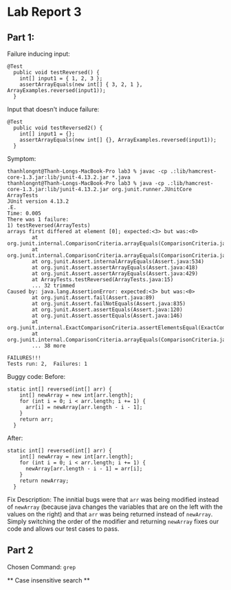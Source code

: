 # Lab Report 3

## Part 1:

Failure inducing input:
```
@Test
  public void testReversed() {
    int[] input1 = { 1, 2, 3 };
    assertArrayEquals(new int[] { 3, 2, 1 }, ArrayExamples.reversed(input1));
  }
```

Input that doesn't induce failure:
```
@Test
  public void testReversed2() {
    int[] input1 = {};
    assertArrayEquals(new int[] {}, ArrayExamples.reversed(input1));
  }
```
Symptom:
```
thanhlongnt@Thanh-Longs-MacBook-Pro lab3 % javac -cp .:lib/hamcrest-core-1.3.jar:lib/junit-4.13.2.jar *.java                              
thanhlongnt@Thanh-Longs-MacBook-Pro lab3 % java -cp .:lib/hamcrest-core-1.3.jar:lib/junit-4.13.2.jar org.junit.runner.JUnitCore ArrayTests
JUnit version 4.13.2
.E.
Time: 0.005
There was 1 failure:
1) testReversed(ArrayTests)
arrays first differed at element [0]; expected:<3> but was:<0>
        at org.junit.internal.ComparisonCriteria.arrayEquals(ComparisonCriteria.java:78)
        at org.junit.internal.ComparisonCriteria.arrayEquals(ComparisonCriteria.java:28)
        at org.junit.Assert.internalArrayEquals(Assert.java:534)
        at org.junit.Assert.assertArrayEquals(Assert.java:418)
        at org.junit.Assert.assertArrayEquals(Assert.java:429)
        at ArrayTests.testReversed(ArrayTests.java:15)
        ... 32 trimmed
Caused by: java.lang.AssertionError: expected:<3> but was:<0>
        at org.junit.Assert.fail(Assert.java:89)
        at org.junit.Assert.failNotEquals(Assert.java:835)
        at org.junit.Assert.assertEquals(Assert.java:120)
        at org.junit.Assert.assertEquals(Assert.java:146)
        at org.junit.internal.ExactComparisonCriteria.assertElementsEqual(ExactComparisonCriteria.java:8)
        at org.junit.internal.ComparisonCriteria.arrayEquals(ComparisonCriteria.java:76)
        ... 38 more

FAILURES!!!
Tests run: 2,  Failures: 1
```

Buggy code:
Before:
```
static int[] reversed(int[] arr) {
    int[] newArray = new int[arr.length];
    for (int i = 0; i < arr.length; i += 1) {
      arr[i] = newArray[arr.length - i - 1];
    }
    return arr;
  }
```
After:
```
static int[] reversed(int[] arr) {
    int[] newArray = new int[arr.length];
    for (int i = 0; i < arr.length; i += 1) {
      newArray[arr.length - i - 1] = arr[i];
    }
    return newArray;
  }
```
Fix Description: The innitial bugs were that `arr` was being modified instead of `newArray` (because java changes the variables that are on the left with the values on the right) and that `arr` was being returned instead of `newArray`. Simply switching the order of the modifier and returning `newArray` fixes our code and allows our test cases to pass.

## Part 2
Chosen Command: `grep`

** Case insensitive search **

